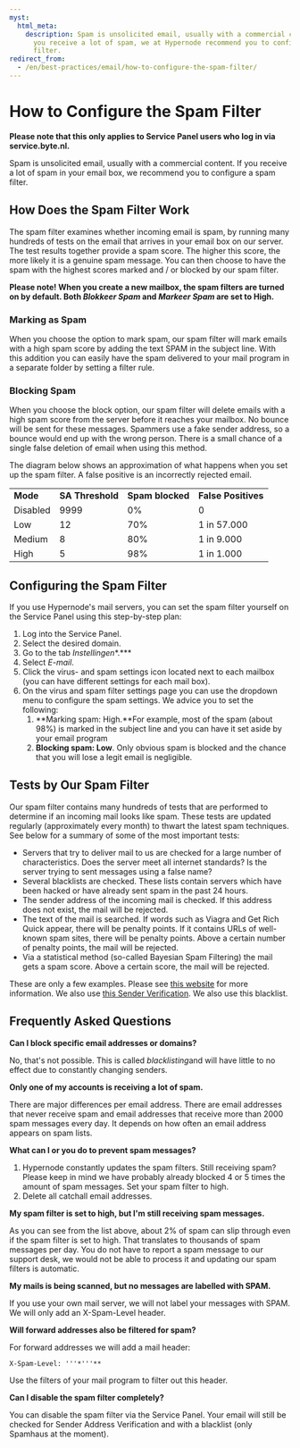 ```yaml
---
myst:
  html_meta:
    description: Spam is unsolicited email, usually with a commercial content. If
      you receive a lot of spam, we at Hypernode recommend you to configure a spam
      filter.
redirect_from:
  - /en/best-practices/email/how-to-configure-the-spam-filter/
---
```


<!-- source: https://support.hypernode.com/en/best-practices/email/how-to-configure-the-spam-filter/ -->

# How to Configure the Spam Filter

**Please note that this only applies to Service Panel users who log in via service.byte.nl.**

Spam is unsolicited email, usually with a commercial content. If you receive a lot of spam in your email box, we recommend you to configure a spam filter.

## How Does the Spam Filter Work

The spam filter examines whether incoming email is spam, by running many hundreds of tests on the email that arrives in your email box on our server. The test results together provide a spam score. The higher this score, the more likely it is a genuine spam message. You can then choose to have the spam with the highest scores marked and / or blocked by our spam filter.

**Please note! When you create a new mailbox, the spam filters are turned on by default. Both *Blokkeer Spam* and *Markeer Spam* are set to High.**

### Marking as Spam

When you choose the option to mark spam, our spam filter will mark emails with a high spam score by adding the text SPAM in the subject line. With this addition you can easily have the spam delivered to your mail program in a separate folder by setting a filter rule.

### Blocking Spam

When you choose the block option, our spam filter will delete emails with a high spam score from the server before it reaches your mailbox. No bounce will be sent for these messages. Spammers use a fake sender address, so a bounce would end up with the wrong person. There is a small chance of a single false deletion of email when using this method.

The diagram below shows an approximation of what happens when you set up the spam filter. A false positive is an incorrectly rejected email.

|          |                  |                  |                     |
| -------- | ---------------- | ---------------- | ------------------- |
| **Mode** | **SA Threshold** | **Spam blocked** | **False Positives** |
| Disabled | 9999             | 0%               | 0                   |
| Low      | 12               | 70%              | 1 in 57.000         |
| Medium   | 8                | 80%              | 1 in 9.000          |
| High     | 5                | 98%              | 1 in 1.000          |

## Configuring the Spam Filter

If you use Hypernode's mail servers, you can set the spam filter yourself on the Service Panel using this step-by-step plan:

1. Log into the Service Panel.
1. Select the desired domain.
1. Go to the tab *Instellingen*\*.\*\*\*
1. Select *E-mail*.
1. Click the virus- and spam settings icon located next to each mailbox (you can have different settings for each mail box).
1. On the virus and spam filter settings page you can use the dropdown menu to configure the spam settings. We advice you to set the following:
   1. \*\*Marking spam: High.\*\*For example, most of the spam (about 98%) is marked in the subject line and you can have it set aside by your email program
   1. **Blocking spam: Low**. Only obvious spam is blocked and the chance that you will lose a legit email is negligible.

## Tests by Our Spam Filter

Our spam filter contains many hundreds of tests that are performed to determine if an incoming mail looks like spam. These tests are updated regularly (approximately every month) to thwart the latest spam techniques. See below for a summary of some of the most important tests:

- Servers that try to deliver mail to us are checked for a large number of characteristics. Does the server meet all internet standards? Is the server trying to sent messages using a false name?
- Several blacklists are checked. These lists contain servers which have been hacked or have already sent spam in the past 24 hours.
- The sender address of the incoming mail is checked. If this address does not exist, the mail will be rejected.
- The text of the mail is searched. If words such as Viagra and Get Rich Quick appear, there will be penalty points. If it contains URLs of well-known spam sites, there will be penalty points. Above a certain number of penalty points, the mail will be rejected.
- Via a statistical method (so-called Bayesian Spam Filtering) the mail gets a spam score. Above a certain score, the mail will be rejected.

These are only a few examples. Please see [this website](http://www.spamassassin.org/) for more information. We also use [this Sender Verification](http://www.postfix.org/). We also use this blacklist.

## Frequently Asked Questions

**Can I block specific email addresses or domains?**

No, that's not possible. This is called *blacklisting*and will have little to no effect due to constantly changing senders.

**Only one of my accounts is receiving a lot of spam.**

There are major differences per email address. There are email addresses that never receive spam and email addresses that receive more than 2000 spam messages every day. It depends on how often an email address appears on spam lists.

**What can I or you do to prevent spam messages?**

1. Hypernode constantly updates the spam filters. Still receiving spam? Please keep in mind we have probably already blocked 4 or 5 times the amount of spam messages. Set your spam filter to high.
1. Delete all catchall email addresses.

**My spam filter is set to high, but I'm still receiving spam messages.**

As you can see from the list above, about 2% of spam can slip through even if the spam filter is set to high. That translates to thousands of spam messages per day. You do not have to report a spam message to our support desk, we would not be able to process it and updating our spam filters is automatic.

**My mails is being scanned, but no messages are labelled with SPAM.**

If you use your own mail server, we will not label your messages with SPAM. We will only add an X-Spam-Level header.

**Will forward addresses also be filtered for spam?**

For forward addresses we will add a mail header:

```
X-Spam-Level: '''*'''**
```

Use the filters of your mail program to filter out this header.

**Can I disable the spam filter completely?**

You can disable the spam filter via the Service Panel. Your email will still be checked for Sender Address Verification and with a blacklist (only Spamhaus at the moment).

